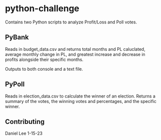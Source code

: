 # python-challenge
Contains two Python scripts to analyze Profit/Loss and Poll votes.

## PyBank

Reads in budget_data.csv and returns total months and PL caluclated, average monthly change in PL, and greatest increase and decrease in profits alongside their specific months. 

Outputs to both console and a text file.


## PyPoll

Reads in election_data.csv to calculate the winner of an election. Returns a summary of the votes, the winning votes and percentages, and the specific winner.

## Contributing
Daniel Lee 1-15-23
